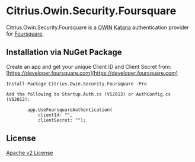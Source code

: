 # Citrius.Owin.Security.Foursquare
Citrius.Owin.Security.Foursquare is a [OWIN](http://owin.org/) [Katana](http://katanaproject.codeplex.com) authentication provider for [Foursquare](https://developer.foursquare.com).

## Installation via NuGet Package

Create an app and get your unique Client ID and Client Secret from: [https://developer.foursquare.com](https://developer.foursquare.com)

	Install-Package Citrius.Owin.Security.Foursquare -Pre

	Add the following to Startup.Auth.cs (VS2013) or AuthConfig.cs (VS2012):

            app.UseFoursquareAuthentication(
                clientId: "",
                clientSecret: "");

## License
[Apache v2 License](https://github.com/johndpalm/Citrius.Owin.Security.Foursquare/blob/master/LICENSE.txt)